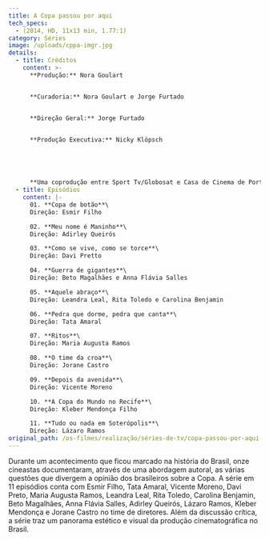 ```yaml
---
title: A Copa passou por aqui
tech_specs:
  - (2014, HD, 11x13 min, 1.77:1)
category: Séries
image: /uploads/cppa-imgr.jpg
details:
  - title: Créditos
    content: >-
      **Produção:** Nora Goulart


      **Curadoria:** Nora Goulart e Jorge Furtado


      **Direção Geral:** Jorge Furtado


      **Produção Executiva:** Nicky Klöpsch


       


      **Uma coprodução entre Sport Tv/Globosat e Casa de Cinema de Porto Alegre.**
  - title: Episódios
    content: |-
      01. **Copa de botão**\
      Direção: Esmir Filho

      02. **Meu nome é Maninho**\
      Direção: Adirley Queirós

      03. **Como se vive, como se torce**\
      Direção: Davi Pretto

      04. **Guerra de gigantes**\
      Direção: Beto Magalhães e Anna Flávia Salles

      05. **Aquele abraço**\
      Direção: Leandra Leal, Rita Toledo e Carolina Benjamin

      06. **Pedra que dorme, pedra que canta**\
      Direção: Tata Amaral

      07. **Ritos**\
      Direção: Maria Augusta Ramos

      08. **O time da croa**\
      Direção: Jorane Castro

      09. **Depois da avenida**\
      Direção: Vicente Moreno

      10. **A Copa do Mundo no Recife**\
      Direção: Kleber Mendonça Filho

      11. **Tudo ou nada em Soterópolis**\
      Direção: Lázaro Ramos
original_path: /os-filmes/realização/séries-de-tv/copa-passou-por-aqui-0
---
```

Durante um acontecimento que ficou marcado na história do Brasil, onze cineastas documentaram, através de uma abordagem autoral, as várias questões que divergem a opinião dos brasileiros sobre a Copa. A série em 11 episódios conta com Esmir Filho, Tata Amaral, Vicente Moreno, Davi Preto, Maria Augusta Ramos, Leandra Leal, Rita Toledo, Carolina Benjamin, Beto Magalhães, Anna Flávia Salles, Adirley Queirós, Lázaro Ramos, Kleber Mendonça e Jorane Castro no time de diretores. Além da discussão crítica, a série traz um panorama estético e visual da produção cinematográfica no Brasil.